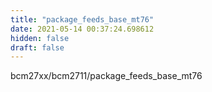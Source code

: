 ```yaml
---
title: "package_feeds_base_mt76"
date: 2021-05-14 00:37:24.698612
hidden: false
draft: false
---
```


bcm27xx/bcm2711/package_feeds_base_mt76

